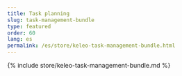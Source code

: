 ```yaml
---
title: Task planning
slug: task-management-bundle
type: featured
order: 60
lang: es
permalink: /es/store/keleo-task-management-bundle.html
---
```


{% include store/keleo-task-management-bundle.md %}
